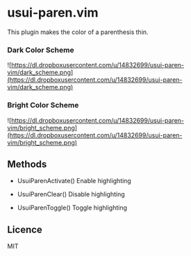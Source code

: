usui-paren.vim
==============

This plugin makes the color of a parenthesis thin.

### Dark Color Scheme

![https://dl.dropboxusercontent.com/u/14832699/usui-paren-vim/dark_scheme.png](https://dl.dropboxusercontent.com/u/14832699/usui-paren-vim/dark_scheme.png)

### Bright Color Scheme

![https://dl.dropboxusercontent.com/u/14832699/usui-paren-vim/bright_scheme.png](https://dl.dropboxusercontent.com/u/14832699/usui-paren-vim/bright_scheme.png)

Methods
-------

- UsuiParenActivate()
    Enable highlighting

- UsuiParenClear()
    Disable highlighting

- UsuiParenToggle()
    Toggle highlighting

Licence
-------

MIT
